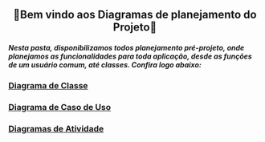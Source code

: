  <h2 align="center">💭Bem vindo aos Diagramas de planejamento do Projeto💭</h2>

##### Nesta pasta, disponibilizamos todos planejamento pré-projeto, onde planejamos as funcionalidades para toda aplicação, desde as funções de um usuário comum, até classes. Confira logo abaixo:

### [Diagrama de Classe](https://github.com/Squad-Back-End/reprography-nodejs/blob/master/docs/diagrams/diagramas_de_classe/Diagramas%20de%20Classe%20%20Back-End%20V1.png)

### [Diagrama de Caso de Uso](https://github.com/Squad-Back-End/reprography-nodejs/blob/master/docs/diagrams/diagramas_casos_de_uso/Diagrama_de_Caso_de_Uso.png)

### [Diagramas de Atividade](https://github.com/Squad-Back-End/reprography-nodejs/tree/master/docs/diagrams/diagramas_de_atividade)
